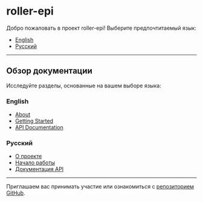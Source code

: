 

# roller-epi

Добро пожаловать в проект roller-epi! Выберите предпочтитаемый язык:

- [English](https://laplasd.github.io/roller-epi/index.md)
- [Русский](ru/home.md)

---

## Обзор документации

Исследуйте разделы, основанные на вашем выборе языка:

### English
- [About](en/about.md)
- [Getting Started](en/getting_started.md)
- [API Documentation](en/api.md)

### Русский
- [О проекте](ru/about.md)
- [Начало работы](ru/getting_started.md)
- [Документация API](ru/api.md)

---

Приглашаем вас принимать участие или ознакомиться с [репозиторием GitHub](https://github.com/laplasd/roller-epi).

